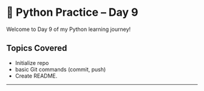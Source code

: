 # 🐍 Python Practice – Day 9

Welcome to Day 9 of my Python learning journey!

## Topics Covered

- Initialize repo
- basic Git commands (commit, push)
- Create README.

---

